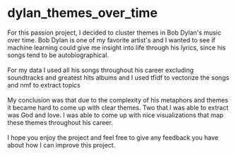 # dylan_themes_over_time

For this passion project, I decided to cluster themes in Bob Dylan's music over time. Bob Dylan is one of my favorite artist's and I wanted to see if machine learning could give me insight into life through his lyrics, since his songs tend to be autobiographical.<br><br>
For my data I used all his songs throughout his career excluding soundtracks and greatest hits albums and I used tfidf to vectorize the songs and nmf to extract topics<br><br>
My conclusion was that due to the complexity of his metaphors and themes it became hard to come up with clear themes. Two that I was able to extract was God and love. I was able to come up with nice visualizations that map these themes throughout his career.
<br><br>
I hope you enjoy the project and feel free to give any feedback you have about how I can improve this project.